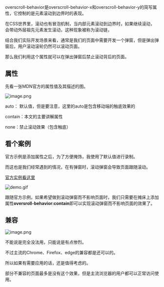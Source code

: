 overscroll-behavior是overscroll-behavior-x和overscroll-behavior-y的简写属性，它控制的是元素滚动到边界时的表现。

在CSS世界里，滚动也有冒泡机制，当内部元素滚动到边界时，如果继续滚动，会带动外层祖先元素发生滚动，这种现象被称为滚动链，

结合我们实际开发场景来看，通常是我们的页面中需要开发一个弹窗，但是弹出弹窗后，用户滚动滚轮仍然可以滚动页面。

那么我们利用这个属性就可以在弹出弹窗后禁止滚动背后的页面。

## 属性

先看一张MDN官方的属性值及其描述的图。

![image.png](https://p3-juejin.byteimg.com/tos-cn-i-k3u1fbpfcp/2033a66ff7964d60b43ed86539e1c6d0~tplv-k3u1fbpfcp-watermark.image)

auto： 默认值，但是要注意，这里的auto是包含移动端的触底效果的

contain：本文的主要讲解属性

none：禁止滚动效果（包含触底）

## 看个案例

官方示例是添加属性之后，为了方便掩饰，我使用了默认值进行录制。

而这也是我们经常遇到的情况，在有弹窗时，滚动弹窗会导致页面跟随滚动。

[官方实例看这里](https://mdn.github.io/css-examples/overscroll-behavior/)

![demo.gif](https://p1-juejin.byteimg.com/tos-cn-i-k3u1fbpfcp/f62fb4625bcb4e30b7a89a33d6af62dc~tplv-k3u1fbpfcp-watermark.image)

跟随官方示例，如果希望做到滚动弹窗而不影响页面时，我们只需要在摊床上添加属性**oversroll-behavior:contain**即可以实现滚动弹窗而不影响页面的效果了。

## 兼容

![image.png](https://p3-juejin.byteimg.com/tos-cn-i-k3u1fbpfcp/3908c67df3dd4c3d82f48a4d2c233812~tplv-k3u1fbpfcp-watermark.image)

不能说是完全没法用，只能说是有点惨烈。

不过主流的Chrome、Firefox、edge的兼容都是还可以的。

所以如果有需要应用的话，还是值得考虑的。

部分不兼容的页面最多是没有这个效果，但是主流浏览器的用户都可以正常访问使用。